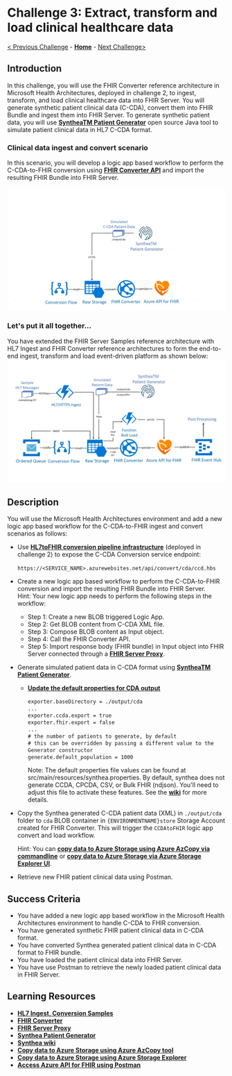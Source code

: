 # Challenge 3: Extract, transform and load clinical healthcare data

[< Previous Challenge](./Challenge02.md) - **[Home](../readme.md)** - [Next Challenge>](./Challenge04.md)

## Introduction

In this challenge, you will use the FHIR Converter reference architecture in Microsoft Health Architectures, deployed in challenge 2, to ingest, transform, and load clinical healthcare data into FHIR Server.  You will generate synthetic patient clinical data (C-CDA), convert them into FHIR Bundle and ingest them into FHIR Server.  To generate synthetic patient data, you will use **[SyntheaTM Patient Generator](https://github.com/synthetichealth/synthea#syntheatm-patient-generator)** open source Java tool to simulate patient clinical data in HL7 C-CDA format.  

### Clinical data ingest and convert scenario
In this scenario, you will develop a logic app based workflow to perform the C-CDA-to-FHIR conversion using **[FHIR Converter API](https://github.com/microsoft/FHIR-Converter/blob/master/docs/api-summary.md)** and import the resulting FHIR Bundle into FHIR Server.

![Ingest and Convert](../images/fhir-convert-samples-architecture.jpg)

### Let's put it all together...
You have extended the FHIR Server Samples reference architecture with HL7 Ingest and FHIR Converter reference architectures to form the end-to-end ingest, transform and load event-driven platform as shown below:
![HL7 ingest, conversion and bulk load](../images/fhir-hl7-ingest-conversion-bulkload-samples-architecture.jpg)


## Description

You will use the Microsoft Health Architectures environment and add a new logic app based workflow for the C-CDA-to-FHIR ingest and convert scenarios as follows:
- Use **[HL7toFHIR conversion pipeline infrastructure](https://github.com/microsoft/health-architectures/tree/master/HL7Conversion#hl7tofhir-conversion)** (deployed in challenge 2) to expose the C-CDA Conversion service endpoint: 

   `https://<SERVICE_NAME>.azurewebsites.net/api/convert/cda/ccd.hbs`

- Create a new logic app based workflow to perform the C-CDA-to-FHIR conversion and import the resulting FHIR Bundle into FHIR Server.  
   Hint:
   Your new logic app needs to perform the following steps in the workflow:
    - Step 1: Create a new BLOB triggered Logic App.
    - Step 2: Get BLOB content from C-CDA XML file.
    - Step 3: Compose BLOB content as Input object.
    - Step 4: Call the FHIR Converter API.
    - Step 5: Import response body (FHIR bundle) in Input object into FHIR Server connected through a **[FHIR Server Proxy](https://github.com/microsoft/health-architectures/blob/master/FHIR/FHIRProxy/readme.md)**.
- Generate simulated patient data in C-CDA format using **[SyntheaTM Patient Generator](https://github.com/synthetichealth/synthea#syntheatm-patient-generator)**.
   - **[Update the default properties for CDA output](https://github.com/synthetichealth/synthea#changing-the-default-properties)**
      ```
      exporter.baseDirectory = ./output/cda
      ...
      exporter.ccda.export = true
      exporter.fhir.export = false
      ...
      # the number of patients to generate, by default
      # this can be overridden by passing a different value to the Generator constructor
      generate.default_population = 1000
      ```
      
      Note: The default properties file values can be found at src/main/resources/synthea.properties. By default, synthea does not generate CCDA, CPCDA, CSV, or Bulk FHIR (ndjson). You'll need to adjust this file to activate these features. See the **[wiki](https://github.com/synthetichealth/synthea/wiki)** for more details.
      
- Copy the Synthea generated C-CDA patient data (XML) in `./output/cda` folder to `cda` BLOB container in `{ENVIRONMENTNAME}store` Storage Account created for FHIR Converter.  This will trigger the `CCDAtoFHIR` logic app convert and load workflow.

   Hint: 
   You can **[copy data to Azure Storage using Azure AzCopy via commandline](https://docs.microsoft.com/en-us/azure/storage/common/storage-use-azcopy-v10)** or **[copy data to Azure Storage via Azure Storage Explorer UI](https://docs.microsoft.com/en-us/azure/storage/blobs/storage-quickstart-blobs-storage-explorer#upload-blobs-to-the-container)**.  

- Retrieve new FHIR patient clinical data using Postman.

## Success Criteria

   - You have added a new logic app based workflow in the Microsoft Health Architectures environment to handle C-CDA to FHIR conversion.
   - You have generated synthetic FHIR patient clinical data in C-CDA format.
   - You have converted Synthea generated patient clinical data in C-CDA format to FHIR bundle.
   - You have loaded the patient clinical data into FHIR Server.
   - You have use Postman to retrieve the newly loaded patient clinical data in FHIR Server.

## Learning Resources

- **[HL7 Ingest, Conversion Samples](https://github.com/microsoft/health-architectures/tree/master/HL7Conversion#ingest)**
- **[FHIR Converter](https://github.com/microsoft/FHIR-Converter)** 
- **[FHIR Server Proxy](https://github.com/microsoft/health-architectures/blob/master/FHIR/FHIRProxy/readme.md)**
- **[Synthea Patient Generator](https://github.com/synthetichealth/synthea#syntheatm-patient-generator)**
- **[Synthea wiki](https://github.com/synthetichealth/synthea/wiki)**
- **[Copy data to Azure Storage using Azure AzCopy tool](https://docs.microsoft.com/en-us/azure/storage/common/storage-use-azcopy-v10)**
- **[Copy data to Azure Storage using Azure Storage Explorer](https://docs.microsoft.com/en-us/azure/storage/blobs/storage-quickstart-blobs-storage-explorer#upload-blobs-to-the-container)** 
- **[Access Azure API for FHIR using Postman](https://docs.microsoft.com/en-us/azure/healthcare-apis/access-fhir-postman-tutorial)**

